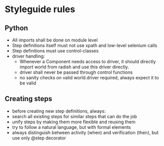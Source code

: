 # Styleguide rules

## Python

-   All imports shall be done on module level
-   Step definitions itself must not use xpath and low-level selenium calls
-   Step definitions must use control-classes
-   driver handling:
    -   Whenever a Component needs access to driver, it should directly import world from radish
        and use this driver directly.
    -   driver shall never be passed through control functions
    -   no sanity checks on valid world.driver required, always expect it to be valid

## Creating steps

-   before creating new step definitions, always:
-   search all existing steps for similar steps that can do the job
-   unify steps by making them more flexible and reusing them
-   try to follow a natural language, but with formal elements
-   always distinguish between activity (when) and verification (then),
    but use only @step decorator
